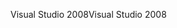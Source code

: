 <span data-ttu-id="5f327-101">Visual Studio 2008</span><span class="sxs-lookup"><span data-stu-id="5f327-101">Visual Studio 2008</span></span>